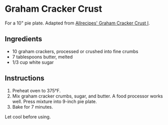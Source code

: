 # Graham Cracker Crust

For a 10" pie plate. Adapted from [Allrecipes' Graham Cracker Crust I](http://allrecipes.com/recipe/12254/graham-cracker-crust-i/).

## Ingredients

- 10 graham crackers, processed or crushed into fine crumbs
- 7 tablespoons butter, melted
- 1/3 cup white sugar

## Instructions

1. Preheat oven to 375°F.
2. Mix graham cracker crumbs, sugar, and butter. A food processor works well. Press mixture into 9-inch pie plate.
3. Bake for 7 minutes.

Let cool before using.
